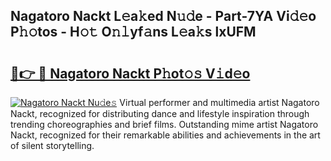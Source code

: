 ## Nagatoro Nackt L𝚎a𝚔ed N𝚞𝚍e - Part-7YA Vi𝚍𝚎o P𝚑𝚘tos - H𝚘𝚝 O𝚗𝚕yf𝚊ns L𝚎a𝚔s lxUFM

# <h2><a href="http://kf7czp3.oniu.top/?m=Nagatoro+Nackt">🔗👉 🔴 Nagatoro Nackt P𝚑ot𝚘𝚜 V𝚒d𝚎o</a></h2>

[![Nagatoro Nackt Nu𝚍e𝚜](https://i.imgur.com/0qMVB7G.gif)](http://kf7czp3.oniu.top/?m=Nagatoro+Nackt)
Virtual performer and multimedia artist Nagatoro Nackt, recognized for distributing dance and lifestyle inspiration through trending choreographies and brief films. Outstanding mime artist Nagatoro Nackt, recognized for their remarkable abilities and achievements in the art of silent storytelling.  
